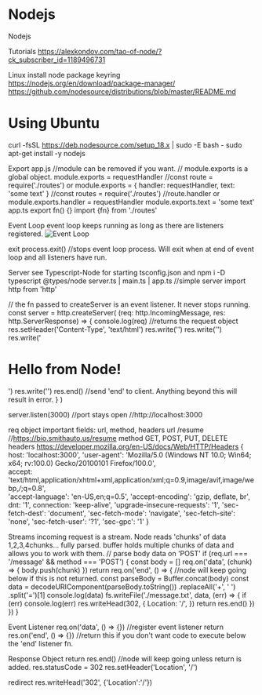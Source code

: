 # Nodejs

Nodejs

Tutorials
https://alexkondov.com/tao-of-node/?ck_subscriber_id=1189496731

Linux install node package keyring
https://nodejs.org/en/download/package-manager/
https://github.com/nodesource/distributions/blob/master/README.md

# Using Ubuntu

curl -fsSL https://deb.nodesource.com/setup_18.x | sudo -E bash -
sudo apt-get install -y nodejs

Export
app.js //module can be removed if you want.
// module.exports is a global object.
module.exports = requestHandler //const route = require('./routes')
or
module.exports = {
handler: requestHandler,
text: 'some text'
} //const routes = require('./routes') //route.handler
or
module.exports.handler = requestHandler
module.exports.text = 'some text'
app.ts
export fn() {}
import {fn} from './routes'

Event Loop
event loop keeps running as long as there are listeners registered.
![Event Loop]('../images/EventLoop.png')

exit
process.exit() //stops event loop process. Will exit when at end of event loop and all listeners have run.

Server
see Typescript-Node for starting tsconfig.json and npm i -D typescript @types/node
server.ts | main.ts | app.ts //simple server
import http from 'http'

// the fn passed to createServer is an event listener. It never stops running.
const server = http.createServer(
(req: http.IncomingMessage, res: http.ServerResponse) => {
console.log(req) //returns the request object
res.setHeader('Content-Type', 'text/html')
res.write('<html>')
res.write('<head><title>Node.js Server</title></head>')
res.write('<body><h1>Hello from Node!</h1></body>')
res.write('</html>')
res.end() //send 'end' to client. Anything beyond this will result in error.
}
)

server.listen(3000) //port stays open //http://localhost:3000

req object
important fields: url, method, headers
url
/resume //https://bio.smithauto.us/resume
method
GET, POST, PUT, DELETE
headers
https://developer.mozilla.org/en-US/docs/Web/HTTP/Headers
{
host: 'localhost:3000',
'user-agent': 'Mozilla/5.0 (Windows NT 10.0; Win64; x64; rv:100.0) Gecko/20100101 Firefox/100.0',  
 accept: 'text/html,application/xhtml+xml,application/xml;q=0.9,image/avif,image/webp,_/_;q=0.8',  
 'accept-language': 'en-US,en;q=0.5',
'accept-encoding': 'gzip, deflate, br',
dnt: '1',
connection: 'keep-alive',
'upgrade-insecure-requests': '1',
'sec-fetch-dest': 'document',
'sec-fetch-mode': 'navigate',
'sec-fetch-site': 'none',
'sec-fetch-user': '?1',
'sec-gpc': '1'
}

Streams
incoming request is a stream. Node reads 'chunks' of data 1,2,3,4chunks... fully parsed.
buffer
holds multiple chunks of data and allows you to work with them.
// parse body data on 'POST'
if (req.url === '/message' && method === 'POST') {
const body = []
req.on('data', (chunk) => {
body.push(chunk)
})
return req.on('end', () => { //node will keep going below if this is not returned.
const parseBody = Buffer.concat(body)
const data = decodeURIComponent(parseBody.toString())
.replaceAll('+', ' ')
.split('=')[1]
console.log(data)
fs.writeFile('./message.txt', data, (err) => {
if (err) console.log(err)
res.writeHead(302, {
Location: '/',
})
return res.end()
})
})
}

Event Listener
req.on('data', () => {}) //register event listener
return res.on('end', () => {}) //return this if you don't want code to execute below the 'end' listener fn.

Response Object
return res.end() //node will keep going unless return is added.
res.statusCode = 302
res.setHeader('Location', '/')

redirect
res.writeHead('302', {'Location':'/'})
